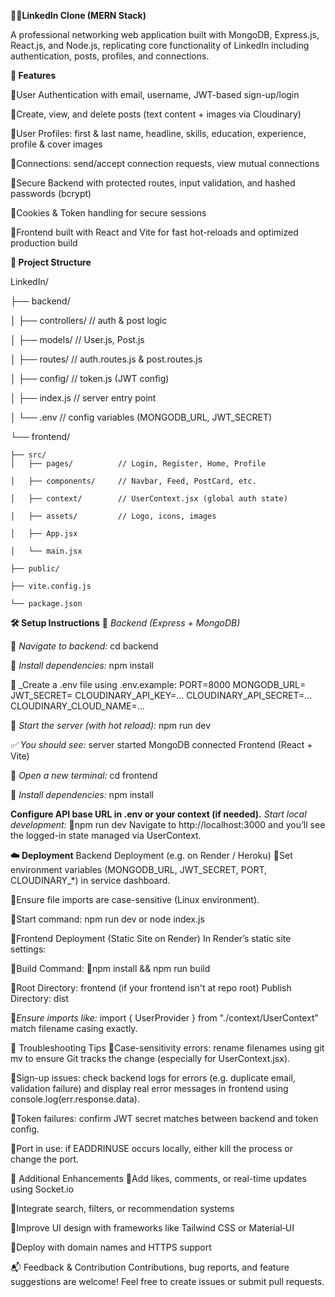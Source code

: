 🧑‍💼**LinkedIn Clone (MERN Stack)**

A professional networking web application built with MongoDB, Express.js, React.js, and Node.js, replicating core functionality of LinkedIn including authentication, posts, profiles, and connections.





**🚀 Features**

🔸User Authentication with email, username, JWT-based sign-up/login

🔸Create, view, and delete posts (text content + images via Cloudinary)

🔸User Profiles: first & last name, headline, skills, education, experience, profile & cover images

🔸Connections: send/accept connection requests, view mutual connections

🔸Secure Backend with protected routes, input validation, and hashed passwords (bcrypt)

🔸Cookies & Token handling for secure sessions

🔸Frontend built with React and Vite for fast hot-reloads and optimized production build

**📂 Project Structure**

LinkedIn/

├── backend/

│   ├── controllers/        // auth & post logic

│   ├── models/             // User.js, Post.js

│   ├── routes/             // auth.routes.js & post.routes.js

│   ├── config/             // token.js (JWT config)

│   ├── index.js            // server entry point

│   └── .env                // config variables (MONGODB_URL, JWT_SECRET)

└── frontend/

    ├── src/
    │   ├── pages/          // Login, Register, Home, Profile
    
    │   ├── components/     // Navbar, Feed, PostCard, etc.
    
    │   ├── context/        // UserContext.jsx (global auth state)
    
    │   ├── assets/         // Logo, icons, images
    
    │   ├── App.jsx

    │   └── main.jsx
    
    ├── public/
    
    ├── vite.config.js
    
    └── package.json
    
    
    





    
**🛠️ Setup Instructions**
🔸 _Backend (Express + MongoDB)_

🔸 _Navigate to backend:_
cd backend


🔸 _Install dependencies:_
npm install


🔸 _Create a .env file using .env.example:
PORT=8000
MONGODB_URL=<your Atlas connection string>
JWT_SECRET=<your secret>
CLOUDINARY_API_KEY=…
CLOUDINARY_API_SECRET=…
CLOUDINARY_CLOUD_NAME=…


🔸 _Start the server (with hot reload):_
npm run dev


_✅ You should see:_
server started
MongoDB connected
Frontend (React + Vite)



🔸 _Open a new terminal:_
cd frontend


🔸 _Install dependencies:_
npm install


**Configure API base URL in .env or your context (if needed).**
_Start local development:_
🔸npm run dev
Navigate to http://localhost:3000 and you’ll see the logged-in state managed via UserContext.

**☁️ Deployment**
Backend Deployment (e.g. on Render / Heroku)
🔸Set environment variables (MONGODB_URL, JWT_SECRET, PORT, CLOUDINARY_*) in service dashboard.

🔸Ensure file imports are case-sensitive (Linux environment).

🔸Start command: npm run dev or node index.js

🔸Frontend Deployment (Static Site on Render)
In Render’s static site settings:

🔸Build Command:
🔸npm install && npm run build


🔸Root Directory: frontend (if your frontend isn't at repo root)
Publish Directory: dist

🔸_Ensure imports like:_
import { UserProvider } from "./context/UserContext"
match filename casing exactly.

🧪 Troubleshooting Tips
🔹Case-sensitivity errors: rename filenames using git mv to ensure Git tracks the change (especially for UserContext.jsx).

🔹Sign-up issues: check backend logs for errors (e.g. duplicate email, validation failure) and display real error messages in frontend using console.log(err.response.data).

🔹Token failures: confirm JWT secret matches between backend and token config.

🔹Port in use: if EADDRINUSE occurs locally, either kill the process or change the port.

🧩 Additional Enhancements
🔹Add likes, comments, or real-time updates using Socket.io

🔹Integrate search, filters, or recommendation systems

🔹Improve UI design with frameworks like Tailwind CSS or Material‑UI

🔹Deploy with domain names and HTTPS support

📬 Feedback & Contribution
Contributions, bug reports, and feature suggestions are welcome!
Feel free to create issues or submit pull requests.

